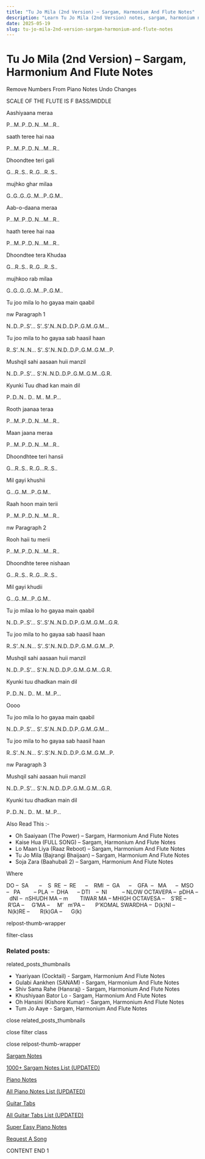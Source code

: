 ```yaml
---
title: "Tu Jo Mila (2nd Version) – Sargam, Harmonium And Flute Notes"
description: "Learn Tu Jo Mila (2nd Version) notes, sargam, harmonium notations and flute notes. Easy step-by-step tutorial for beginners."
date: 2025-05-19
slug: tu-jo-mila-2nd-version-sargam-harmonium-and-flute-notes
---
```


# Tu Jo Mila (2nd Version) – Sargam, Harmonium And Flute Notes

Remove Numbers From Piano Notes
Undo Changes

SCALE OF THE FLUTE IS F BASS/MIDDLE

Aashiyaana meraa

P…M..P..D..N…M…R..

saath teree hai naa

P…M..P..D..N…M…R..

Dhoondtee teri gali

G…R..S.. R..G…R..S..

mujhko ghar milaa

G..G..G..G..M…P..G.M..

Aab-o-daana meraa

P…M..P..D..N…M…R..

haath teree hai naa

P…M..P..D..N…M…R..

Dhoondtee tera Khudaa

G…R..S.. R..G…R..S..

mujhkoo rab milaa

G..G..G..G..M…P..G.M..

Tu joo mila lo ho gayaa main qaabil

nw Paragraph 1

N..D..P..S’… S’..S’.N..N.D..D.P..G.M..G.M…

Tu joo mila to ho gayaa sab haasil haan

R..S’..N..N… S’..S’.N..N.D..D.P..G.M..G.M…P.

Mushqil sahi aasaan huii manzil

N..D..P..S’… S’.N..N.D..D.P..G.M..G.M…G.R.

Kyunki Tuu dhad kan main dil

P..D..N.. D.. M.. M..P…

Rooth jaanaa teraa

P…M..P..D..N…M…R..

Maan jaana meraa

P…M..P..D..N…M…R..

Dhoondhtee teri hansii

G…R..S.. R..G…R..S..

Mil gayi khushii

G…G..M…P..G.M..

Raah hoon main terii

P…M..P..D..N…M…R..

nw Paragraph 2

Rooh haii tu merii

P…M..P..D..N…M…R..

Dhoondhte teree nishaan

G…R..S.. R..G…R..S..

Mil gayi khudii

G…G..M…P..G.M..

Tu jo milaa lo ho gayaa main qaabil

N..D..P..S’… S’..S’.N..N.D..D.P..G.M..G.M…G.R.

Tu joo mila to ho gayaa sab haasil haan

R..S’..N..N… S’..S’.N..N.D..D.P..G.M..G.M…P.

Mushqil sahi aasaan huii manzil

N..D..P..S’… S’.N..N.D..D.P..G.M..G.M…G.R.

Kyunki tuu dhadkan main dil

P..D..N.. D.. M.. M..P…

Oooo

Tu joo mila lo ho gayaa main qaabil

N..D..P..S’… S’..S’.N..N.D..D.P..G.M..G.M…

Tu joo mila to ho gayaa sab haasil haan

R..S’..N..N… S’..S’.N..N.D..D.P..G.M..G.M…P.

nw Paragraph 3

Mushqil sahi aasaan huii manzil

N..D..P..S’… S’.N..N.D..D.P..G.M..G.M…G.R.

Kyunki tuu dhadkan main dil

P..D..N.. D.. M.. M..P…

Also Read This :-

* Oh Saaiyaan (The Power) – Sargam, Harmonium And Flute Notes
* Kaise Hua (FULL SONG) – Sargam, Harmonium And Flute Notes
* Lo Maan Liya (Raaz Reboot) – Sargam, Harmonium And Flute Notes
* Tu Jo Mila (Bajrangi Bhaijaan) – Sargam, Harmonium And Flute Notes
* Soja Zara (Baahubali 2) – Sargam, Harmonium And Flute Notes

Where

DO –  SA       –    S  RE  –  RE      –    RMI  –  GA      –    GFA  –   MA      –  MSO  –   PA         – PLA  –  DHA      – DTI    –  NI          – NLOW OCTAVEPA –  pDHA –  dNI –  nSHUDH MA – m        TIWAR MA – MHIGH OCTAVESA –    S’RE –     R’GA –     G’MA –     M’   m’PA –       P’KOMAL SWARDHA –  D(k)NI –       N(k)RE –       R(k)GA –      G(k)

relpost-thumb-wrapper

filter-class

### Related posts:

related_posts_thumbnails

* Yaariyaan (Cocktail) - Sargam, Harmonium And Flute Notes
* Gulabi Aankhen (SANAM) - Sargam, Harmonium And Flute Notes
* Shiv Sama Rahe (Hansraj) - Sargam, Harmonium And Flute Notes
* Khushiyaan Bator Lo - Sargam, Harmonium And Flute Notes
* Oh Hansini (Kishore Kumar) - Sargam, Harmonium And Flute Notes
* Tum Jo Aaye - Sargam, Harmonium And Flute Notes

close related_posts_thumbnails

close filter class

close relpost-thumb-wrapper

[Sargam Notes](/sargam-notes.html)

[1000+ Sargam Notes List (UPDATED)](/all-songs-list-sargam-notes.html)

[Piano Notes](/piano-notes.html)

[All Piano Notes List (UPDATED)](/all-songs-list-piano-notes.html)

[Guitar Tabs](/guitar-tabs.html)

[All Guitar Tabs List (UPDATED)](/all-songs-list-guitar-tabs.html)

[Super Easy Piano Notes](https://studywall.in/)

[Request A Song](/request-a-song.html)

CONTENT END 1

